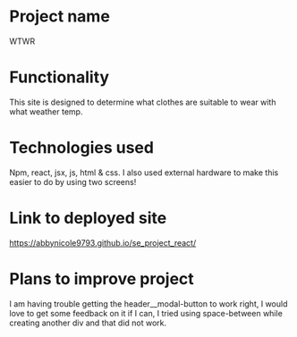# Project name

WTWR

# Functionality

This site is designed to determine what clothes are suitable to wear with what weather temp.

# Technologies used

Npm, react, jsx, js, html & css. I also used external hardware to make this easier to do by using two screens!

# Link to deployed site

https://abbynicole9793.github.io/se_project_react/

# Plans to improve project

I am having trouble getting the header__modal-button to work right, I would love to get some feedback on it if I can, I tried using space-between while creating another div and that did not work.